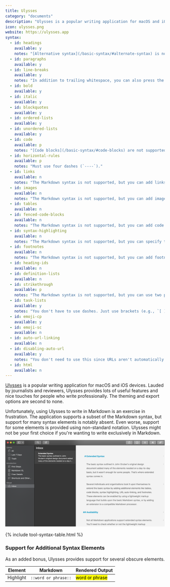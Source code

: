 ```yaml
---
title: Ulysses
category: "documents"
description: "Ulysses is a popular writing application for macOS and iOS devices."
icon: ulysses.png
website: https://ulysses.app
syntax:
  - id: headings
    available: y
    notes: "[Alternative syntax](/basic-syntax/#alternate-syntax) is not supported."
  - id: paragraphs
    available: y
  - id: line-breaks
    available: y
    notes: "In addition to trailing whitespace, you can also press the Return key once to achieve the same result."
  - id: bold
    available: y
  - id: italic
    available: y
  - id: blockquotes
    available: y
  - id: ordered-lists
    available: y
  - id: unordered-lists
    available: y
  - id: code
    available: p
    notes: "[Code blocks](/basic-syntax/#code-blocks) are not supported."
  - id: horizontal-rules
    available: p
    notes: "Must use four dashes (`----`)."
  - id: links
    available: n
    notes: "The Markdown syntax is not supported, but you can add links by using the Markup menu."
  - id: images
    available: n
    notes: "The Markdown syntax is not supported, but you can add images by using the Markup menu."
  - id: tables
    available: n
  - id: fenced-code-blocks
    available: n
    notes: "The Markdown syntax is not supported, but you can add code blocks by using the Markup menu."
  - id: syntax-highlighting
    available: n
    notes: "The Markdown syntax is not supported, but you can specify the language by using the interface."
  - id: footnotes
    available: n
    notes: "The Markdown syntax is not supported, but you can add footnotes by using the Markup menu."
  - id: heading-ids
    available: n
  - id: definition-lists
    available: n
  - id: strikethrough
    available: p
    notes: "The Markdown syntax is not supported, but you can use two pipes on either end of a word or phrase (`||cross this out||`)."
  - id: task-lists
    available: y
    notes: "You don't have to use dashes. Just use brackets (e.g., `[ ]`)."
  - id: emoji-cp
    available: y
  - id: emoji-sc
    available: n
  - id: auto-url-linking
    available: n
  - id: disabling-auto-url
    available: y
    notes: "You don't need to use this since URLs aren't automatically linked."
  - id: html
    available: n
---
```


[Ulysses](https://ulysses.app) is a popular writing application for macOS and iOS devices. Lauded by journalists and reviewers, Ulysses provides lots of useful features and nice touches for people who write professionally. The theming and export options are second to none.

Unfortunately, using Ulysses to write in Markdown is an exercise in frustration. The application supports a subset of the Markdown syntax, but support for many syntax elements is notably absent. Even worse, support for some elements is provided using non-standard notation. Ulysses might not be your first choice if you're wanting to write exclusively in Markdown.

<img src="/assets/images/tools/ulysses.png" class="img-fluid" alt="Ulysses application with a Markdown file">

{% include tool-syntax-table.html %}

### Support for Additional Syntax Elements

As an added bonus, Ulysses provides support for several obscure elements.

<table class="table table-bordered" style="font-size: 14px">
  <thead class="thead-light">
    <tr>
      <th>Element</th>
      <th>Markdown</th>
      <th>Rendered Output</th>
    </tr>
  </thead>
  <tbody>
    <tr>
      <td>Highlight</td>
      <td><code>::word or phrase::</code></td>
      <td><mark>word or phrase</mark></td>
    </tr>
  </tbody>
</table>
